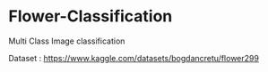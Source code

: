 # Flower-Classification
Multi Class Image classification

Dataset : https://www.kaggle.com/datasets/bogdancretu/flower299
